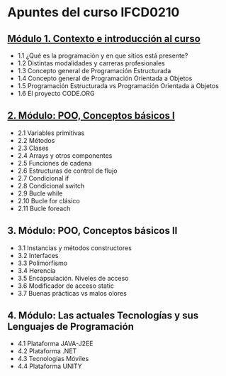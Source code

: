 # Apuntes del curso IFCD0210

## [Módulo 1. Contexto e introducción al curso](Modulo1.md) 

- 1.1 ¿Qué es la programación y en que sitios está presente?
- 1.2 Distintas modalidades y carreras profesionales
- 1.3 Concepto general de Programación Estructurada
- 1.4 Concepto general de Programación Orientada a Objetos
- 1.5 Programación Estructurada vs Programación Orientada a Objetos
- 1.6 El proyecto CODE.ORG

## [2. Módulo: POO, Conceptos básicos I](Modulo2.md) 

- 2.1 Variables primitivas
- 2.2 Métodos
- 2.3 Clases
- 2.4 Arrays y otros componentes
- 2.5 Funciones de cadena
- 2.6 Estructuras de control de flujo
- 2.7 Condicional if
- 2.8 Condicional switch
- 2.9 Bucle while
- 2.10 Bucle for clásico
- 2.11 Bucle foreach

## 3. Módulo: POO, Conceptos básicos II

- 3.1 Instancias y métodos constructores
- 3.2 Interfaces
- 3.3 Polimorfismo
- 3.4 Herencia
- 3.5 Encapsulación. Niveles de acceso
- 3.6 Modificador de acceso static
- 3.7 Buenas prácticas vs malos olores

## 4. Módulo: Las actuales Tecnologías y sus Lenguajes de Programación

- 4.1 Plataforma JAVA-J2EE
- 4.2 Plataforma .NET
- 4.3 Tecnologías Móviles
- 4.4 Plataforma UNITY
